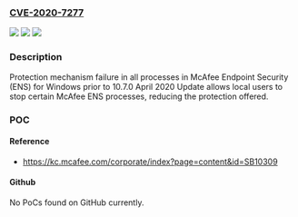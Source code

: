### [CVE-2020-7277](https://cve.mitre.org/cgi-bin/cvename.cgi?name=CVE-2020-7277)
![](https://img.shields.io/static/v1?label=Product&message=McAfee%20Endpoint%20Security%20(ENS)&color=blue)
![](https://img.shields.io/static/v1?label=Version&message=10.x%20&color=brightgreen)
![](https://img.shields.io/static/v1?label=Vulnerability&message=CWE-693%20Protection%20Mechanism%20Failure&color=brightgreen)

### Description

Protection mechanism failure in all processes in McAfee Endpoint Security (ENS) for Windows prior to 10.7.0 April 2020 Update allows local users to stop certain McAfee ENS processes, reducing the protection offered.

### POC

#### Reference
- https://kc.mcafee.com/corporate/index?page=content&id=SB10309

#### Github
No PoCs found on GitHub currently.

